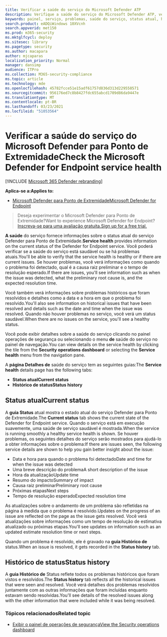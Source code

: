 ```yaml
---
title: Verificar a saúde do serviço do Microsoft Defender ATP
description: Verifique a saúde do serviço do Microsoft Defender ATP, veja se o serviço está enfrentando problemas e revise os problemas anteriores que foram resolvidos.
keywords: painel, serviço, problemas, saúde do serviço, status atual, histórico de status, resumo do impacto, causa raiz preliminar, resolução, tempo de resolução, tempo de resolução esperado
search.product: eADQiWindows 10XVcnh
search.appverid: met150
ms.prod: m365-security
ms.mktglfcycl: deploy
ms.sitesec: library
ms.pagetype: security
ms.author: macapara
author: mjcaparas
localization_priority: Normal
manager: dansimp
audience: ITPro
ms.collection: M365-security-compliance
ms.topic: article
ms.technology: mde
ms.openlocfilehash: 45782fcce51e15adf61757d836d313d229558571
ms.sourcegitcommit: 956176ed7c8b8427fdc655abcd1709d86da9447e
ms.translationtype: MT
ms.contentlocale: pt-BR
ms.lasthandoff: 03/23/2021
ms.locfileid: "51053564"
---
```

# <a name="check-the-microsoft-defender-for-endpoint-service-health"></a><span data-ttu-id="b0dc5-104">Verificar a saúde do serviço do Microsoft Defender para Ponto de Extremidade</span><span class="sxs-lookup"><span data-stu-id="b0dc5-104">Check the Microsoft Defender for Endpoint service health</span></span>

[!INCLUDE [Microsoft 365 Defender rebranding](../../includes/microsoft-defender.md)]


<span data-ttu-id="b0dc5-105">**Aplica-se a:**</span><span class="sxs-lookup"><span data-stu-id="b0dc5-105">**Applies to:**</span></span>
- [<span data-ttu-id="b0dc5-106">Microsoft Defender para Ponto de Extremidade</span><span class="sxs-lookup"><span data-stu-id="b0dc5-106">Microsoft Defender for Endpoint</span></span>](https://go.microsoft.com/fwlink/?linkid=2154037)



><span data-ttu-id="b0dc5-107">Deseja experimentar o Microsoft Defender para Ponto de Extremidade?</span><span class="sxs-lookup"><span data-stu-id="b0dc5-107">Want to experience Microsoft Defender for Endpoint?</span></span> [<span data-ttu-id="b0dc5-108">Inscreva-se para uma avaliação gratuita.</span><span class="sxs-lookup"><span data-stu-id="b0dc5-108">Sign up for a free trial.</span></span>](https://www.microsoft.com/microsoft-365/windows/microsoft-defender-atp?ocid=docs-wdatp-servicestatus-abovefoldlink)

<span data-ttu-id="b0dc5-109">**A saúde** do serviço fornece informações sobre o status atual do serviço Defender para Ponto de Extremidade.</span><span class="sxs-lookup"><span data-stu-id="b0dc5-109">**Service health** provides information on the current status of the Defender for Endpoint service.</span></span> <span data-ttu-id="b0dc5-110">Você poderá verificar se a saúde do serviço está saudável ou se há problemas atuais.</span><span class="sxs-lookup"><span data-stu-id="b0dc5-110">You'll be able to verify that the service health is healthy or if there are current issues.</span></span> <span data-ttu-id="b0dc5-111">Se houver problemas, você verá informações como quando o problema foi detectado, qual é a causa raiz preliminar e o tempo de resolução esperado.</span><span class="sxs-lookup"><span data-stu-id="b0dc5-111">If there are issues, you'll see information such as when the issue was detected, what the preliminary root cause is, and the expected resolution time.</span></span>

<span data-ttu-id="b0dc5-112">Você também verá informações sobre problemas históricos que foram resolvidos e detalhes como a data e a hora em que o problema foi resolvido.</span><span class="sxs-lookup"><span data-stu-id="b0dc5-112">You'll also see information on historical issues that have been resolved and details such as the date and time when the issue was resolved.</span></span> <span data-ttu-id="b0dc5-113">Quando não houver problemas no serviço, você verá um status saudável.</span><span class="sxs-lookup"><span data-stu-id="b0dc5-113">When there are no issues on the service, you'll see a healthy status.</span></span>

<span data-ttu-id="b0dc5-114">Você pode exibir detalhes sobre a saúde do  serviço clicando no painel operações de segurança ou selecionando o menu **de** saúde do serviço no painel de navegação.</span><span class="sxs-lookup"><span data-stu-id="b0dc5-114">You can view details on the service health by clicking the tile from the **Security operations dashboard** or selecting the **Service health** menu from the navigation pane.</span></span>

<span data-ttu-id="b0dc5-115">A **página Detalhes de** saúde do serviço tem as seguintes guias:</span><span class="sxs-lookup"><span data-stu-id="b0dc5-115">The **Service health** details page has the following tabs:</span></span>

- <span data-ttu-id="b0dc5-116">**Status atual**</span><span class="sxs-lookup"><span data-stu-id="b0dc5-116">**Current status**</span></span>
- <span data-ttu-id="b0dc5-117">**Histórico de status**</span><span class="sxs-lookup"><span data-stu-id="b0dc5-117">**Status history**</span></span>

## <a name="current-status"></a><span data-ttu-id="b0dc5-118">Status atual</span><span class="sxs-lookup"><span data-stu-id="b0dc5-118">Current status</span></span>
<span data-ttu-id="b0dc5-119">A **guia Status** atual mostra o estado atual do serviço Defender para Ponto de Extremidade.</span><span class="sxs-lookup"><span data-stu-id="b0dc5-119">The **Current status** tab shows the current state of the Defender for Endpoint service.</span></span> <span data-ttu-id="b0dc5-120">Quando o serviço está em execução suavemente, uma saúde de serviço saudável é mostrada.</span><span class="sxs-lookup"><span data-stu-id="b0dc5-120">When the service is running smoothly a healthy service health is shown.</span></span> <span data-ttu-id="b0dc5-121">Se houver problemas, os seguintes detalhes do serviço serão mostrados para ajudá-lo a obter informações sobre o problema:</span><span class="sxs-lookup"><span data-stu-id="b0dc5-121">If there are issues seen, the following service details are shown to help you gain better insight about the issue:</span></span>

- <span data-ttu-id="b0dc5-122">Data e hora para quando o problema foi detectado</span><span class="sxs-lookup"><span data-stu-id="b0dc5-122">Date and time for when the issue was detected</span></span>
- <span data-ttu-id="b0dc5-123">Uma breve descrição do problema</span><span class="sxs-lookup"><span data-stu-id="b0dc5-123">A short description of the issue</span></span>
- <span data-ttu-id="b0dc5-124">Hora da atualização</span><span class="sxs-lookup"><span data-stu-id="b0dc5-124">Update time</span></span>
- <span data-ttu-id="b0dc5-125">Resumo do impacto</span><span class="sxs-lookup"><span data-stu-id="b0dc5-125">Summary of impact</span></span>
- <span data-ttu-id="b0dc5-126">Causa raiz preliminar</span><span class="sxs-lookup"><span data-stu-id="b0dc5-126">Preliminary root cause</span></span>
- <span data-ttu-id="b0dc5-127">Próximas etapas</span><span class="sxs-lookup"><span data-stu-id="b0dc5-127">Next steps</span></span>
- <span data-ttu-id="b0dc5-128">Tempo de resolução esperado</span><span class="sxs-lookup"><span data-stu-id="b0dc5-128">Expected resolution time</span></span>

<span data-ttu-id="b0dc5-129">As atualizações sobre o andamento de um problema são refletidas na página à medida que o problema é resolvido.</span><span class="sxs-lookup"><span data-stu-id="b0dc5-129">Updates on the progress of an issue are reflected on the page as the issue gets resolved.</span></span> <span data-ttu-id="b0dc5-130">Você verá atualizações sobre informações como um tempo de resolução de estimativa atualizado ou próximas etapas.</span><span class="sxs-lookup"><span data-stu-id="b0dc5-130">You'll see updates on information such as an updated estimate resolution time or next steps.</span></span>

<span data-ttu-id="b0dc5-131">Quando um problema é resolvido, ele é gravado na **guia Histórico de** status.</span><span class="sxs-lookup"><span data-stu-id="b0dc5-131">When an issue is resolved, it gets recorded in the **Status history** tab.</span></span>

## <a name="status-history"></a><span data-ttu-id="b0dc5-132">Histórico de status</span><span class="sxs-lookup"><span data-stu-id="b0dc5-132">Status history</span></span>
<span data-ttu-id="b0dc5-133">A **guia Histórico de** Status reflete todos os problemas históricos que foram vistos e resolvidos.</span><span class="sxs-lookup"><span data-stu-id="b0dc5-133">The **Status history** tab reflects all the historical issues that were seen and resolved.</span></span> <span data-ttu-id="b0dc5-134">Você verá detalhes dos problemas resolvidos juntamente com as outras informações que foram incluídas enquanto estavam sendo resolvidas.</span><span class="sxs-lookup"><span data-stu-id="b0dc5-134">You'll see details of the resolved issues along with the other information that were included while it was being resolved.</span></span>

### <a name="related-topic"></a><span data-ttu-id="b0dc5-135">Tópicos relacionados</span><span class="sxs-lookup"><span data-stu-id="b0dc5-135">Related topic</span></span>
- [<span data-ttu-id="b0dc5-136">Exibir o painel de operações de segurança</span><span class="sxs-lookup"><span data-stu-id="b0dc5-136">View the Security operations dashboard</span></span>](security-operations-dashboard.md)
